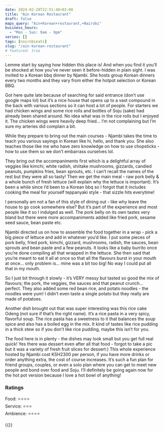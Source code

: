 ```yaml
---
date: 2024-02-28T22:51:48+03:00
title: "Ain Korean Restaurant"
draft: false
maps_query: "Ain+Korean+restaurant,+Nairobi"
business_hours:
  - "Mon - Sun: 9am - 9pm"
series: []
tags: [nairobieats]
slug: "/ain-korean-restaurant"
# featured: true
---
```


Lemme start by saying how hidden this place is! And when you find it you’ll be shocked at how you’ve never seen it before-hidden in plain sight. I was invited to a Korean bbq dinner by Njambi. She hosts group Korean dinners every two months and they vary from either the hotpot selection or Korean BBQ.

Got here quite late because of searching for said entrance (don’t use google maps lol) but it’s a nice house that opens up to a vast compound in the back with various sections so it can host a lot of people. For starters we had chicken wings and some rice rolls and bottles of Soju (sake) had already been shared around. No idea what was in the rice rolls but I enjoyed it. The chicken wings were heavily deep fried… I’m not complaining but I’m sure my arteries did complain a bit.

While they prepare to bring out the main courses - Njambi takes the time to teach you various sayings in Korean like hi, hello, and thank you. She also teaches those like me who have zero knowledge on how to use chopsticks - how to use them so we don’t embarrass ourselves lol.

They bring out the accompaniments first which is a delightful array of veggies like kimchi, white radish, shiitake mushrooms, gizzards, candied peanuts, pumpkins fries, bean sprouts, etc. I can’t recall the names of the rest but they were all so tasty! Then we get the main meal - raw pork belly & a whole bunch of fresh lettuce (will explain why the lettuce is important). It’s been a while since I’d been to a Korean bbq so I forgot that it includes cooking the meal for yourself teppanyaki style - that sizzle hits everytime!

I personally am not a fan of this style of dining out - like why leave the house to go cook somewhere else? But it’s part of the experience and most people like it so I indulged as well. The pork belly on its own tastes very bland but there were more accompaniments added like fried pork, sesame seed sauce, bean paste etc.

Njambi directed us on how to assemble the food together in a wrap - pick a big piece of lettuce and add in whatever you’d like. I put some pieces of pork belly, fried pork, kimchi, gizzard, mushrooms, radish, the sauces, bean sprouts and bean paste and a few peanuts. It looks like a baby burrito once you’re done compiling all that wrapped in the lettuce. She then said that you’re meant to eat it all at once so that all the flavours burst in your mouth at once… only problem is… mine was a bit too big! No way I could put all that in my mouth.

So I just bit through it slowly - it’s VERY messy but tasted so good the mix of flavours; the pork, the veggies, the sauces and that peanut crunch… perfect. They also added some red bean rice, and potato noodles - the noodles were yum! I didn’t even taste a single potato but they really are made of potatoes.

Another dish brought out that was super interesting was this rice cake Odeng (not sure if that’s the right name). It’s a rice pasta in a very spicy, flavorful soup. The rice pasta has a sweetness to it that balances the soup spice and also has a boiled egg in the mix. It kind of tastes like rice pudding in a thick stew so if you don’t like rice pudding, maybe this isn’t for you.

The food here is in plenty - the dishes may look small but you get full real quick! Yes there was dessert even after all that food - forgot to take a pic but it was a variety of fresh fruit slices for dessert:) This whole experience hosted by Njambi cost KSH2300 per person, if you have more drinks or order anything extra, the cost of course increases. It’s such a fun plan for friend groups, couples, or even a solo plan where you can get to meet new people and bond over food and Soju. I’ll definitely be going again now for the hot pot version because I love a hot bowl of anything!

### Ratings

Food: ⭐️⭐️⭐️⭐️<br>
Service: ⭐️⭐️⭐️<br>
Ambience: ⭐️⭐️⭐️⭐️<br>

{{<remote-image-gallery key="ain">}}

